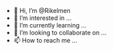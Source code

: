 - 👋 Hi, I’m @Rikelmen
- 👀 I’m interested in ...
- 🌱 I’m currently learning ...
- 💞️ I’m looking to collaborate on ...
- 📫 How to reach me ...

<!---
Rikelmen/Rikelmen is a ✨ special ✨ repository because its `README.md` (this file) appears on your GitHub profile.
You can click the Preview link to take a look at your changes.
---
